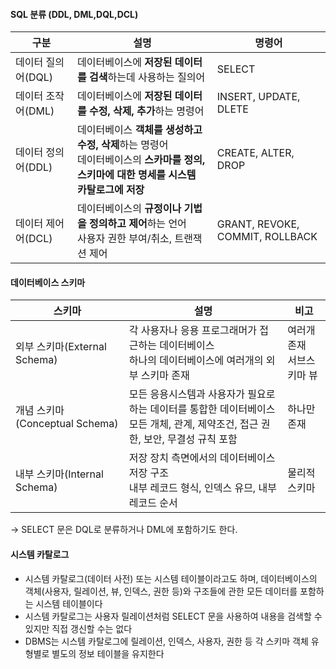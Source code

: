 #### SQL 분류 (DDL, DML,DQL,DCL)

| 구분               | 설명                                                         | 명령어                          |
| ------------------ | ------------------------------------------------------------ | ------------------------------- |
| 데이터 질의어(DQL) | 데이터베이스에 **저장된 데이터를 검색**하는데 사용하는 질의어 | SELECT                          |
| 데이터 조작어(DML) | 데이터베이스에 **저장된 데이터를 수정, 삭제, 추가**하는 명령어 | INSERT, UPDATE, DLETE           |
| 데이터 정의어(DDL) | 데이터베이스 **객체를 생성하고 수정, 삭제**하는 명령어<br />데이터베이스의 **스카마를 정의, 스키마에 대한 명세를 시스템 카탈로그에 저장** | CREATE, ALTER, DROP             |
| 데이터 제어어(DCL) | 데이터베이스의 **규정이나 기법을 정의하고 제어**하는 언어<br />사용자 권한 부여/취소, 트랜잭션 제어 | GRANT, REVOKE, COMMIT, ROLLBACK |



#### 데이터베이스 스키마

| 스키마                         | 설명                                                         | 비고                           |
| ------------------------------ | ------------------------------------------------------------ | ------------------------------ |
| 외부 스키마(External Schema)   | 각 사용자나 응용 프로그래머가 접근하는 데이터베이스<br />하나의 데이터베이스에 여러개의 외부 스키마 존재 | 여러개 존재<br />서브스키마 뷰 |
| 개념 스키마(Conceptual Schema) | 모든 응용시스템과 사용자가 필요로하는 데이터를 통합한 데이터베이스<br />모든 개체, 관계, 제약조건, 접근 권한, 보안, 무결성 규칙 포함 | 하나만 존재                    |
| 내부 스키마(Internal Schema)   | 저장 장치 측면에서의 데이터베이스 저장 구조<br />내부 레코드 형식, 인덱스 유므, 내부 레코드 순서 | 물리적 스키마                  |

-> SELECT 문은 DQL로 분류하거나 DML에 포함하기도 한다.





#### 시스템 카탈로그

- 시스템 카탈로그(데이터 사전) 또는 시스템 테이블이라고도 하며, 데이터베이스의 객체(사용자, 릴레이션, 뷰, 인덱스, 권한 등)와 구조들에 관한 모든 데이터를 포함하는 시스템 테이블이다
- 시스템 카탈로그는 사용자 릴레이션처럼 SELECT 문을 사용하여 내용을 검색할 수 있지만 직접 갱신할 수는 없다
- DBMS는 시스템 카탈로그에 릴레이션, 인덱스, 사용자, 권한 등 각 스키마 객체 유형별로 별도의 정보 테이블을 유지한다